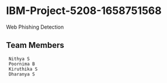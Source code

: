 # IBM-Project-5208-1658751568
Web Phishing Detection

## Team Members
     Nithya S
     Poornima B
     Kiruthika S
     Dharanya S
